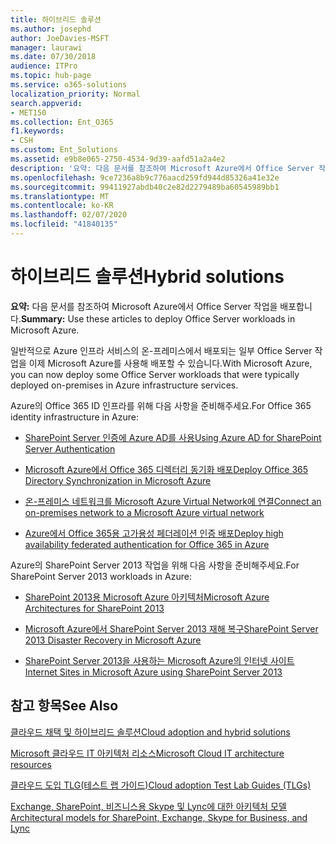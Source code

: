 ```yaml
---
title: 하이브리드 솔루션
ms.author: josephd
author: JoeDavies-MSFT
manager: laurawi
ms.date: 07/30/2018
audience: ITPro
ms.topic: hub-page
ms.service: o365-solutions
localization_priority: Normal
search.appverid:
- MET150
ms.collection: Ent_O365
f1.keywords:
- CSH
ms.custom: Ent_Solutions
ms.assetid: e9b8e065-2750-4534-9d39-aafd51a2a4e2
description: '요약: 다음 문서를 참조하여 Microsoft Azure에서 Office Server 작업을 배포합니다.'
ms.openlocfilehash: 9ce7236a8b9c776aacd259fd944d85326a41e32e
ms.sourcegitcommit: 99411927abdb40c2e82d2279489ba60545989bb1
ms.translationtype: MT
ms.contentlocale: ko-KR
ms.lasthandoff: 02/07/2020
ms.locfileid: "41840135"
---
```

# <a name="hybrid-solutions"></a><span data-ttu-id="fa909-103">하이브리드 솔루션</span><span class="sxs-lookup"><span data-stu-id="fa909-103">Hybrid solutions</span></span>

 <span data-ttu-id="fa909-104">**요약:** 다음 문서를 참조하여 Microsoft Azure에서 Office Server 작업을 배포합니다.</span><span class="sxs-lookup"><span data-stu-id="fa909-104">**Summary:** Use these articles to deploy Office Server workloads in Microsoft Azure.</span></span>
  
<span data-ttu-id="fa909-105">일반적으로 Azure 인프라 서비스의 온-프레미스에서 배포되는 일부 Office Server 작업을 이제 Microsoft Azure를 사용해 배포할 수 있습니다.</span><span class="sxs-lookup"><span data-stu-id="fa909-105">With Microsoft Azure, you can now deploy some Office Server workloads that were typically deployed on-premises in Azure infrastructure services.</span></span>
  
<span data-ttu-id="fa909-106">Azure의 Office 365 ID 인프라를 위해 다음 사항을 준비해주세요.</span><span class="sxs-lookup"><span data-stu-id="fa909-106">For Office 365 identity infrastructure in Azure:</span></span>

- [<span data-ttu-id="fa909-107">SharePoint Server 인증에 Azure AD를 사용</span><span class="sxs-lookup"><span data-stu-id="fa909-107">Using Azure AD for SharePoint Server Authentication</span></span>](using-azure-ad-for-sharepoint-server-authentication.md)

- [<span data-ttu-id="fa909-108">Microsoft Azure에서 Office 365 디렉터리 동기화 배포</span><span class="sxs-lookup"><span data-stu-id="fa909-108">Deploy Office 365 Directory Synchronization in Microsoft Azure</span></span>](deploy-office-365-directory-synchronization-dirsync-in-microsoft-azure.md)
  
- [<span data-ttu-id="fa909-109">온-프레미스 네트워크를 Microsoft Azure Virtual Network에 연결</span><span class="sxs-lookup"><span data-stu-id="fa909-109">Connect an on-premises network to a Microsoft Azure virtual network</span></span>](connect-an-on-premises-network-to-a-microsoft-azure-virtual-network.md)
    
- [<span data-ttu-id="fa909-110">Azure에서 Office 365용 고가용성 페더레이션 인증 배포</span><span class="sxs-lookup"><span data-stu-id="fa909-110">Deploy high availability federated authentication for Office 365 in Azure</span></span>](deploy-high-availability-federated-authentication-for-office-365-in-azure.md)
    
<span data-ttu-id="fa909-111">Azure의 SharePoint Server 2013 작업을 위해 다음 사항을 준비해주세요.</span><span class="sxs-lookup"><span data-stu-id="fa909-111">For SharePoint Server 2013 workloads in Azure:</span></span>
  
- [<span data-ttu-id="fa909-112">SharePoint 2013용 Microsoft Azure 아키텍처</span><span class="sxs-lookup"><span data-stu-id="fa909-112">Microsoft Azure Architectures for SharePoint 2013</span></span>](microsoft-azure-architectures-for-sharepoint-2013.md)
    
- [<span data-ttu-id="fa909-113">Microsoft Azure에서 SharePoint Server 2013 재해 복구</span><span class="sxs-lookup"><span data-stu-id="fa909-113">SharePoint Server 2013 Disaster Recovery in Microsoft Azure</span></span>](sharepoint-server-2013-disaster-recovery-in-microsoft-azure.md)
    
- [<span data-ttu-id="fa909-114">SharePoint Server 2013을 사용하는 Microsoft Azure의 인터넷 사이트</span><span class="sxs-lookup"><span data-stu-id="fa909-114">Internet Sites in Microsoft Azure using SharePoint Server 2013</span></span>](internet-sites-in-microsoft-azure-using-sharepoint-server-2013.md)
  
  
## <a name="see-also"></a><span data-ttu-id="fa909-115">참고 항목</span><span class="sxs-lookup"><span data-stu-id="fa909-115">See Also</span></span>

[<span data-ttu-id="fa909-116">클라우드 채택 및 하이브리드 솔루션</span><span class="sxs-lookup"><span data-stu-id="fa909-116">Cloud adoption and hybrid solutions</span></span>](cloud-adoption-and-hybrid-solutions.md)
  
[<span data-ttu-id="fa909-117">Microsoft 클라우드 IT 아키텍처 리소스</span><span class="sxs-lookup"><span data-stu-id="fa909-117">Microsoft Cloud IT architecture resources</span></span>](microsoft-cloud-it-architecture-resources.md)
  
[<span data-ttu-id="fa909-118">클라우드 도입 TLG(테스트 랩 가이드)</span><span class="sxs-lookup"><span data-stu-id="fa909-118">Cloud adoption Test Lab Guides (TLGs)</span></span>](cloud-adoption-test-lab-guides-tlgs.md)
  
[<span data-ttu-id="fa909-119">Exchange, SharePoint, 비즈니스용 Skype 및 Lync에 대한 아키텍처 모델</span><span class="sxs-lookup"><span data-stu-id="fa909-119">Architectural models for SharePoint, Exchange, Skype for Business, and Lync</span></span>](architectural-models-for-sharepoint-exchange-skype-for-business-and-lync.md)


